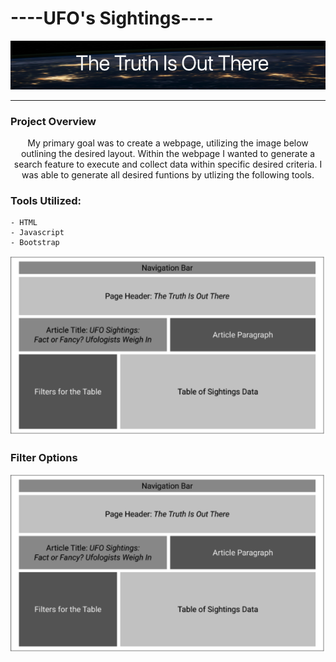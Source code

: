 #                                ----UFO's Sightings----

<p align="center">
  <img src="https://github.com/KEGANCP/UFOs/blob/main/resources/truth.png" alt="UFOs"/>
</p>

----
### Project Overview
<p align="center">
  My primary goal was to create a webpage, utilizing the image below outlining the desired layout. Within the webpage I wanted to generate a search feature to execute and collect data within specific desired criteria. I was able to generate all desired funtions by utlizing the following tools.
</p>

### Tools Utilized:
    - HTML
    - Javascript
    - Bootstrap

<p align="center">
  <img src="https://github.com/KEGANCP/UFOs/blob/main/resources/layout.png" alt="Layout"/>
</p>

### Filter Options
<p align="center">
  <img src="https://github.com/KEGANCP/UFOs/blob/main/resources/layout.png" alt="Layout"/>
</p>
